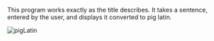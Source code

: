 This program works exactly as the title describes. It takes a sentence, entered by the user, and displays it converted to pig latin.

![pigLatin](https://user-images.githubusercontent.com/70422954/165203122-ed9cc220-ec80-421b-82ef-f9c3f3faf589.PNG)
